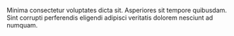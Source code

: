 Minima consectetur voluptates dicta sit. Asperiores sit tempore quibusdam. Sint corrupti perferendis eligendi adipisci veritatis dolorem nesciunt ad numquam.